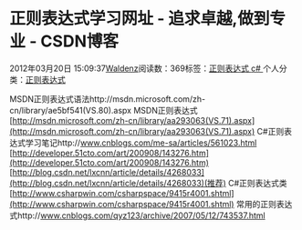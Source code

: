 
# 正则表达式学习网址 - 追求卓越,做到专业 - CSDN博客


2012年03月20日 15:09:37[Waldenz](https://me.csdn.net/enter89)阅读数：369标签：[正则表达式																](https://so.csdn.net/so/search/s.do?q=正则表达式&t=blog)[c\#																](https://so.csdn.net/so/search/s.do?q=c#&t=blog)[
							](https://so.csdn.net/so/search/s.do?q=正则表达式&t=blog)个人分类：[正则表达式																](https://blog.csdn.net/enter89/article/category/1094760)


MSDN正则表达式语法http://msdn.microsoft.com/zh-cn/library/ae5bf541(VS.80).aspx
MSDN正则表达式[http://msdn.microsoft.com/zh-cn/library/aa293063(VS.71).aspx](http://msdn.microsoft.com/zh-cn/library/aa293063(VS.71).aspx)
C\#正则表达式学习笔记http://www.cnblogs.com/me-sa/articles/561023.html
[http://developer.51cto.com/art/200908/143276.htm](http://developer.51cto.com/art/200908/143276.htm)
[http://blog.csdn.net/lxcnn/article/details/4268033](http://blog.csdn.net/lxcnn/article/details/4268033)(推荐)
C\#正则表达式类[http://www.csharpwin.com/csharpspace/9415r4001.shtml](http://www.csharpwin.com/csharpspace/9415r4001.shtml)
常用的正则表达式http://www.cnblogs.com/qyz123/archive/2007/05/12/743537.html




